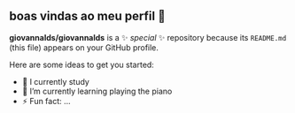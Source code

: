 ## boas vindas ao meu perfil 👏


**giovannalds/giovannalds** is a ✨ _special_ ✨ repository because its `README.md` (this file) appears on your GitHub profile.

Here are some ideas to get you started:

- 🔭 I currently study
- 🌱 I’m currently learning playing the piano
- ⚡ Fun fact: ...
